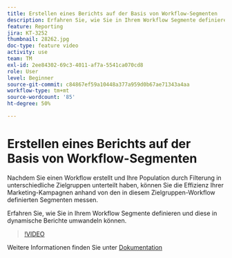 ```yaml
---
title: Erstellen eines Berichts auf der Basis von Workflow-Segmenten
description: Erfahren Sie, wie Sie in Ihrem Workflow Segmente definieren und diese in dynamische Berichte umwandeln können.
feature: Reporting
jira: KT-3252
thumbnail: 28262.jpg
doc-type: feature video
activity: use
team: TM
exl-id: 2ee84302-69c3-4011-af7a-5541ca070cd8
role: User
level: Beginner
source-git-commit: c84867ef59a10448a377a959d0b67ae71343a4aa
workflow-type: tm+mt
source-wordcount: '85'
ht-degree: 50%

---
```


# Erstellen eines Berichts auf der Basis von Workflow-Segmenten

Nachdem Sie einen Workflow erstellt und Ihre Population durch Filterung in unterschiedliche Zielgruppen unterteilt haben, können Sie die Effizienz Ihrer Marketing-Kampagnen anhand von den in diesem Zielgruppen-Workflow definierten Segmenten messen.

Erfahren Sie, wie Sie in Ihrem Workflow Segmente definieren und diese in dynamische Berichte umwandeln können.

>[!VIDEO](https://video.tv.adobe.com/v/28262?quality=12&learn=on)

Weitere Informationen finden Sie unter [Dokumentation](https://experienceleague.adobe.com/docs/campaign-standard/using/reporting/customizing-reports/creating-a-report-workflow-segment.html?lang=en)
